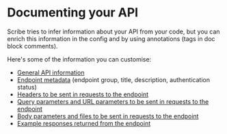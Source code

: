 # Documenting your API
Scribe tries to infer information about your API from your code, but you can enrich this information in the config and by using annotations (tags in doc block comments).

Here's some of the information you can customise:
- [General API information](documenting-api-information.html)
- [Endpoint metadata](documenting-endpoint-metadata.html) (endpoint group, title, description, authentication status)
- [Headers to be sent in requests to the endpoint](documenting-endpoint-headers.html)
- [Query parameters and URL parameters to be sent in requests to the endpoint](documenting-endpoint-query-parameters.html)
- [Body parameters and files to be sent in requests to the endpoint](documenting-endpoint-body-parameters.html)
- [Example responses returned from the endpoint](documenting-endpoint-responses.html)
